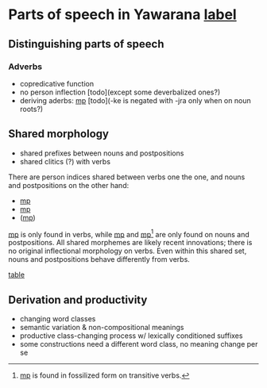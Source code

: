 # Parts of speech in Yawarana [label](POS)

## Distinguishing parts of speech

### Adverbs
* copredicative function
* no person inflection [todo](except some deverbalized ones?)
* deriving aderbs: [mp](keprop) [todo](-ke is negated with -jra only when on noun roots?)

## Shared morphology
* shared prefixes between nouns and postpositions
* shared clitics (?) with verbs

There are person indices shared between verbs one the one, and nouns and postpositions on the other hand:

* [mp](u1)
* [mp](me2)
* ([mp](ej12))

[mp](ta-3) is only found in verbs, while [mp](i3) and [mp](ylk)[^1] are only found on nouns and postpositions.
All shared morphemes are likely recent innovations; there is no original inflectional morphology on verbs.
Even within this shared set, nouns and postpositions behave differently from verbs.

[^1]: [mp](ylk) is found in fossilized form on transitive verbs.

[table](cliteria)

## Derivation and productivity

* changing word classes
* semantic variation & non-compositional meanings
* productive class-changing process w/ lexically conditioned suffixes
* some constructions need a different word class, no meaning change per se